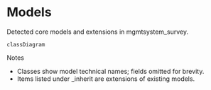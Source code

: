 # Models

Detected core models and extensions in mgmtsystem_survey.

```mermaid
classDiagram
```

Notes
- Classes show model technical names; fields omitted for brevity.
- Items listed under _inherit are extensions of existing models.
